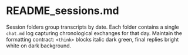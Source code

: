 # README_sessions.md

Session folders group transcripts by date. Each folder contains a single `chat.md` log capturing chronological exchanges for that day. Maintain the formatting contract: `<think>` blocks italic dark green, final replies bright white on dark background.
